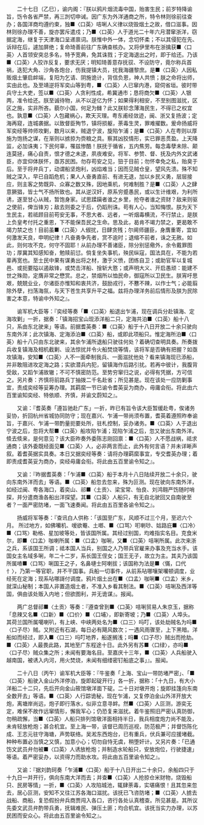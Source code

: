 <!-- { "loadSidebar": true } -->
　　二十七日（乙巳），谕内阁：『朕以鸦片烟流毒中国，贻害生民；前岁特降谕旨，饬令各省严禁，再三剀切申诫。因广东为外洋通商之所，特令林则徐前往查办；各国洋商均遵约束，独■〈口英〉咭唎人义律以烧毁烟土之故，借口滋事。因林则徐办理不善，旋亦罢斥遣戍；乃■〈口英〉人于道光二十年六月潜窜浙洋，窃据定海，继复于天津海口呈递禀词。朕惟中外一体，念切怀柔；不以其侵犯在先、诉辩在后，遽加屏绝；复命琦善前往广东确查核办。又将伊里布在浙擒获■〈口英〉人首领安突总多名，特予宽典，免其诛戮；于定海退出之时，即于给还。乃该■〈口英〉人狡诈反复，要求无厌；明知琦善意存抚驭、不设防守，竟尔称兵首祸，迭犯大角、沙角各炮台，伤我提镇大员，扰我海疆黎庶。是■〈口英〉人因私贩烟土肇启衅端，复阳为乞请、阴施诡计，背信负恩，神人共愤；朕之命将出师，实由此也。及至靖逆将军奕山等到粤，■〈口英〉人已窜内港，窥伺省垣。彼时带兵守土大吏，签以■〈口英〉人贪利性成，希冀通市；恳将商欠■〈口英〉人银两，准令给还。朕至诚待物，从不以逆亿为怀；如果得利相安，不至别图滋扰，区区之施，实非所吝。藐尔小国，何足为雠？此又朕轸念薄海民生，不得已之权宜也。孰意■〈口英〉人包藏祸心，欺天灭理。粤东甫经敛迹，闽、浙又复扬波；定海再窥，连城袭据。以致督臣殉节，镇将损躯，荼毒生灵，罪难擢数。爰命扬威将军奕经等帅师攻剿，数月以来，贼退宁波，旋陷乍浦；是■〈口英〉人在粤则以厚施为饱扬之谋，在渐则以掳掠为赍粮之具。察其凶狡情形，实已罪恶贯盈。上天降监，必加诛夷；下民何辜，罹兹惨酷！朕抚于循省，五内焦劳。每念毒孽未除、颠连莫拯，痛心自责，恨才德之未逮，夙夜难安。将军、参赞、督、抚及内外文武诸臣，亦宜仰体朕怀，亟苏民困。勿存苟安之见，狃于目前；勿怀幸免之私，贻臭于后。至于将弁兵丁，动谓船坚炮利，凶焰难当；因而见贼仓皇，望风先溃。殊不知贼之深入，早已自蹈危机；果人人奋勇直前、有进无退，加以乡民义勇，层层接应，则主客之势既异、众寡之数又殊，因地乘机，何难制胜？是■〈口英〉人之肆意獗猖，皆士气不扬所致也。其从逆汉奸，原系穷蹙愚民，或以生计维艰，为利所诱，遂至甘心从贼，暂饱身家。试思蹂躏者谁之乡里，抢夺者谁之资财？敌来则驱之使前，俾当锋刃；敌去则委之于后，仍蹈刑诛。苟有人心，当知悔恨。朕为天下生民主，若祗顾目前苟安无事，不思大者、远者，一听烟毒横流，不行禁止，是朕上负皇考付托之重恩，下不能保吾民之生命。思及此，曷肯不竭力禁之，更曷敢不竭力禁之也！目前虽■〈口英〉人俶扰，日肆贪残；尔阃师疆臣，身膺重寄，宜如何激发天良，申明纪律！凡奋勇争先者，赏不逾时；退缩不前者，诛之无赦。如此，则何攻不克，何守不固耶！从前办理不善诸臣，除分别惩儆外，余令戴罪图功；厚冀其知感知奋，勉赎前愆。倘复坐失事机，殃民纵寇，国法具在，不能为若辈再宽也。至士民中果有谋勇出将之材，激于义愤，团练自卫；或助官军以复城邑、或扼要隘以遏敌锋，或焚击洋船、捦斩大憝；或声明大义、开启愚顽：能建不世之殊勋，定膺非常之懋赏。总之，禁烟所以恤民命，御寇所以卫民生。朕宵吁思艰，兢兢业业，尔诸臣亦惟知和衷共济，鼓励戎行，不戁不辣，以作士气；必能翦除外孽，扫荡海氛，与天下苍生共享升平之福。兹将办理洋务前后情形及朕为民除害之本意，特谕中外知之』。

　　谕军机大臣等：『奕经等奏「■〈口英〉船退出乍浦，现在调兵分赴镇海、定海攻剿」一折，据奏：「镇海招宝山现添洋船二只，定海共泊■〈口英〉船十八只，系由东北驶来」等语。前据耆英奏：■〈口英〉船于十八日开放二十余只驶向东南外洋；此次镇海、定海添泊■〈口英〉船，或即此项船只。惟定海所泊■〈口英〉船十八只由东北驶来，其余乍浦所退船只驶往何处？着确切查明具奏。所奏拨兵收复镇海及相机截剿、设法惊扰并令火船焚烧等情，该将军是否确有把握？如亟攻镇海，安知■〈口英〉人不一面牵制我兵、一面滋扰他处？看来镇海现已添船，并非敢阻进攻定海之路；实欲潜兵内犯，留镇海作后路引扰。若再中彼计，我腹背受敌，又蹈乍浦故辙；不可不慎密防范。至势穷窜归之说，必得有凭据，方可信之。另片奏：齐慎将前路兵丁抽拨二千名赴省；所见甚是。现在该处一应防剿事宜，责成奕经等妥筹办理。其羁縻一节已谕令耆英妥为商办，毋庸会衔。将此由六百里谕知奕经、特依顺、齐慎，并谕文蔚知之』。

　　又谕：『耆英奏「遵旨驰赴广东」一折，昨已有旨令该大臣暂缓赴粤，俟诸务妥协，折回杭州省城协同防守；现在嘉兴、乍浦一带尚须布置，耆英着遵照昨奉谕旨，于嘉兴、乍浦一带酌量扼要处所，驻札控制，妥办诸务。■〈口英〉人于退出宁波之后，忽将大帮■〈口英〉船攻陷乍浦；现陷乍浦之后，忽又驶出东南外洋。倐去倐来，是何意见？该大臣昨奏外委陈志刚回禀：■〈口英〉人不愿战祸，祗求通商；该外委既经面见■〈口英〉人，必非两言而止，此外有何言语？并未详晰声叙。着耆英据实具奏。本日又据奕经等奏：请将办理羁縻事宜，专交耆英办理；着即责成耆英妥为商办，奕经毋庸会衔。将此由五百里谕令知之』。

　　又谕：『昨据耆英奏：「乍浦■〈口英〉船于本月十八日陆续开放二十余只，驶向东南外洋而去」等语。■〈口英〉船忽去忽来，殊为叵测。现在驶向东南外洋，如经过闽、粤各海口，着奕山、祁■〈土贡〉、梁宝常、怡良、刘鸿翱严饬随时哨探，并分遣商渔各船出洋探望。其■〈口英〉人船只，有无自北驶回又自南驶至者？一面严密防堵，一面飞速奏闻。将此由五百里各谕令知之』。

　　扬威将军等奏：『查讯白人供称：「该国至广东，风顺不过三个月，至迟六个月。 所过地方，如佛囒机、嗳欲罨、土啷、■〈口骂〉咑喇唦、姑路庇■〈口冷〉■〈口骂〉勒格、星加坡等处，皆该国所属。其经过别国，均难指实名目。克食米尔，即■〈口孟〉咖喇所属：■〈口孟〉咖唎，又■〈口英〉咭唎所属。此次来浙之兵，系该国王所调；祗本国人当兵，别国之人乃带兵官雇来办事及充当水手。该国女主名域多唎，年二十二岁，系长国王侄女；国王无子，故立为主。其夫乃该国所属喳■〈口骂〉唎国王之子，名鼻嗹士阿喇拔；该国称为法是■〈慲，口代忄〉，乃第一等官职，并不干国事。兵船一切事件，从前系呫哪嚷架囒顿调度，业经死在定海；现系呫哪謌付调度。鸦片烟土出在■〈口孟〉咖唎■〈口孟〉米乡，就深山秘制；本国人非置造烟土者，不准入乡看其制法。■〈口英〉咭唎及西洋等国，俱由该处贩入内地；但欲图利，并无诡谋』。报闻。

　　两广总督祁■〈土贡〉等奏：『遵查曾到■〈口英〉咭唎贸易人朱京玉，据称「息辣又名■〈口新〉■〈口价〉■〈口埔〉，即新寄坡；乃■〈口英〉人埠头。其荷兰国所属噶喇叭，有上峡、中峡两处名为■〈口三〉吗叮，该处劫贼名为吗■〈口子尽〉贼。又附近有石湖，每日必有飓风数次；一遇风雨骤至，上下黑暗。洋船如而经过，即入■〈口三〉吗叮地界，船遂搁浅；吗■〈口子尽〉贼出而抢劫。■〈口英〉人最畏此路，其地至广东程途十日。此外另有苏■〈口绿〉，亦吗■〈口子尽〉贼众集之所；未闻有要海名目。至嘉庆十三年，■〈口英〉人兵船驶入越南国，被诱入内河，用火焚烧，未闻有细缕密钉船底之事」』。报闻。

　　二十八日（丙午）谕军机大臣等：『牛鉴奏「上海、宝山一带防堵严密」、「■〈口英〉船驶入金山外洋停泊，旋即起碇开行」各一折，据称：「十九日，有大小洋船二十二只，先后开向金山筱馆墩洋面下碇。二十日对墩开炮；旋即挂篷向东南全数开去」等语。■〈口英〉人行踪诡秘，现在乍浦，又复停泊金山外洋开放大炮，离塘岸尚远，炮子即行落水，似非立意寻衅。然■〈口英〉人叵测，游奕无定，难保不故作远窜情形，懈我军心；仍恐复来滋扰。着牛鉴照旧严密认真防御，勿稍疏懈，当■〈口英〉人船只排列馆墩洋面相持半日，我兵相度炮力尚不能及，未肯轻放枪炮；甚合机宜。至上海一带，该督已周历巡视，防范极严；并督饬陈化成、王志元驻守海塘，声势联络。吴淞东西炮台，已有重兵，伏兵兼可应援堵截。种种布置必当慎之又慎，加意小心；切勿自恃无虞，稍堕奸计。又另片奏：「已通饬文武员弁勿被■〈口英〉人诱放枪炮；并制造水轮船只，安放炮位，行驶捷速」等语。着严密妥办，以资得力而助水攻。将此由五百里谕令知之』。

　　又谕：『据刘韵珂奏「乍浦■〈口英〉船于十八日开出二十余只，余船四只于十九日一并开行，俱向东南大洋而去；并查■〈口英〉人抢掠仓米财物，烧毁船只、民房等情」一折，■〈口英〉人攻陷城池，辄肆荼毒，实堪痛恨！且其忽来忽去，居心叵测，安知不又往江苏各海口滋扰。该抚已飞咨防堵；■〈口英〉人掳去战船、商船，复恐假扮弁兵商贾闯入各口，咨行各处认真稽查。所见甚是。其所议先委文武员弁酌带兵勇，抚辑难民、弹压土匪；均合机宜。该抚当实力办理，以苏民困而安众心。将此由五百里谕令知之』。

